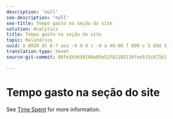 ```yaml
---
description: 'null'
seo-description: 'null'
seo-title: Tempo gasto na seção do site
solution: Analytics
title: Tempo gasto na seção do site
topic: Relatórios
uuid: e 8820 dc 6-7 asu -4 d 4 c -9 a 40-96 f 008 c 5 ddd 3
translation-type: tm+mt
source-git-commit: 86fe1b3650100a05e52fb2102134fee515c871b1

---
```



# Tempo gasto na seção do site

See [Time Spent](../../../components/c-variables/c-metrics/metrics-time-spent.md#concept_1241109A742947C9B73E5E2CA2362559) for more information.
